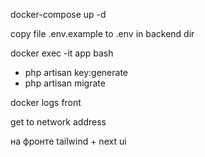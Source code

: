 docker-compose up -d

copy file .env.example to .env in backend dir

docker exec -it app bash

* php artisan key:generate
* php artisan migrate

docker logs front

get to network address

на фронте tailwind + next ui

